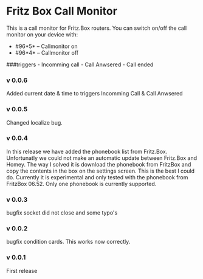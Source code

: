 # Fritz Box Call Monitor

This is a call monitor for Fritz.Box routers. You can switch on/off the call monitor on your device with:

  - #96\*5* – Callmonitor on
  - #96\*4* – Callmonitor off

###triggers
    - Incomming call
    - Call Anwsered
    - Call ended

### v 0.0.6
Added current date & time to triggers Incomming Call & Call Anwsered

### v 0.0.5
Changed localize bug.

### v 0.0.4
In this release we have added the phonebook list from Fritz.Box. Unfortunatly we could not make an automatic update between Fritz.Box and Homey. The way I solved it is download the phonebook from FritzBox and copy the contents in the box on the settings screen. This is the best I could do. Currently it is experimental and only tested with the phonebook from FritzBox 06.52. Only one phonebook is currently supported.


### v 0.0.3
bugfix socket did not close and some typo's

### v 0.0.2
bugfix condition cards. This works now correctly.


### v 0.0.1
First release




